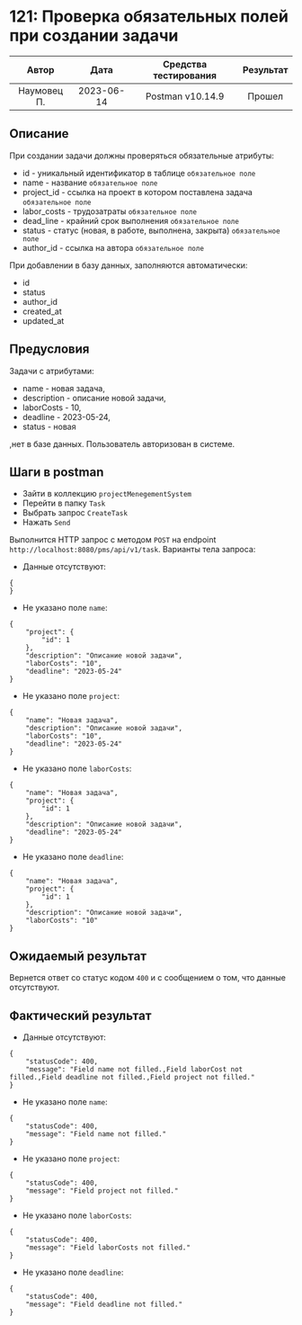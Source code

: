 # 121: Проверка обязательных полей при создании задачи

|    Автор    |    Дата    | Средства тестирования | Результат |
|:-----------:|:----------:|:---------------------:|:---------:|
| Наумовец П. | 2023-06-14 |   Postman v10.14.9    |  Прошел   |

## Описание

При создании задачи должны проверяться обязательные атрибуты:

* id - уникальный идентификатор в таблице `обязательное поле`
* name - название `обязательное поле`
* project_id - ссылка на проект в котором поставлена задача `обязательное поле`
* labor_costs - трудозатраты `обязательное поле`
* dead_line - крайний срок выполнения `обязательное поле`
* status - статус (новая, в работе, выполнена, закрыта) `обязательное поле`
* author_id - ссылка на автора `обязательное поле`

При добавлении в базу данных, заполняются автоматически:
* id
* status
* author_id
* created_at
* updated_at

## Предусловия

Задачи с атрибутами:

* name - новая задача,
* description - описание новой задачи,
* laborCosts - 10,
* deadline - 2023-05-24,
* status - новая

,нет в базе данных. Пользователь авторизован в системе.

## Шаги в postman

* Зайти в коллекцию `projectMenegementSystem`
* Перейти в папку `Task`
* Выбрать запрос `CreateTask`
* Нажать `Send`

Выполнится HTTP запрос с методом `POST` на endpoint `http://localhost:8080/pms/api/v1/task`. Варианты тела запроса:

* Данные отсутствуют:

```
{
}
```

* Не указано поле `name`:

```
{
    "project": {
        "id": 1
    },
    "description": "Описание новой задачи",
    "laborCosts": "10",
    "deadline": "2023-05-24"
}
```

* Не указано поле `project`:

```
{
    "name": "Новая задача",
    "description": "Описание новой задачи",
    "laborCosts": "10",
    "deadline": "2023-05-24"
}
```

* Не указано поле `laborCosts`:

```
{
    "name": "Новая задача",
    "project": {
        "id": 1
    },
    "description": "Описание новой задачи",
    "deadline": "2023-05-24"
}
```

* Не указано поле `deadline`:

```
{
    "name": "Новая задача",
    "project": {
        "id": 1
    },
    "description": "Описание новой задачи",
    "laborCosts": "10"
}
```

## Ожидаемый результат

Вернется ответ со статус кодом `400` и с сообщением о том, что данные отсутствуют.

## Фактический результат

* Данные отсутствуют:

```
{
    "statusCode": 400,
    "message": "Field name not filled.,Field laborCost not filled.,Field deadline not filled.,Field project not filled."
}
```

* Не указано поле `name`:

```
{
    "statusCode": 400,
    "message": "Field name not filled."
}
```

* Не указано поле `project`:

```
{
    "statusCode": 400,
    "message": "Field project not filled."
}
```

* Не указано поле `laborCosts`:

```
{
    "statusCode": 400,
    "message": "Field laborCosts not filled."
}
```

* Не указано поле `deadline`:

```
{
    "statusCode": 400,
    "message": "Field deadline not filled."
}
```